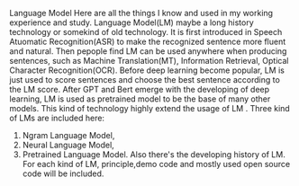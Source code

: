   
  
Language Model
  Here are all the things I know and used in my working experience and study. Language Model(LM) maybe a long history technology or somekind of old technology. It is first introduced in Speech Atuomatic Recognition(ASR) to make the recognized sentence more fluent and natural. Then pepople find LM can be used anywhere when producing sentences, such as Machine Translation(MT), Information Retrieval, Optical Character Recognition(OCR). Before deep learning become popular, LM is just used to score sentences and choose the best sentence according to the LM score. After GPT and Bert emerge with the developing of deep learning, LM is used as pretrained model to be the base of many other models. This kind of technology highly extend the usage of LM .
  Three kind of LMs are included here: 
  1) Ngram Language Model, 
  2) Neural Language Model,
  3) Pretrained Language Model. 
  Also there's the developing history of LM. For each kind of LM, principle,demo code and mostly used open source code will be included.
  
  
